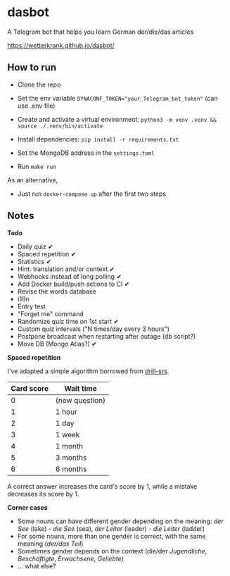 # dasbot
A Telegram bot that helps you learn German der/die/das articles

https://wetterkrank.github.io/dasbot/


## How to run
- Clone the repo
- Set the env variable `DYNACONF_TOKEN="your_Telegram_bot_token"` (can use .env file)

- Create and activate a virtual environment: `python3 -m venv .venv && source ./.venv/bin/activate`
- Install dependencies: `pip install -r requirements.txt`
- Set the MongoDB address in the `settings.toml`
- Run `make run`

As an alternative,
- Just run `docker-compose up` after the first two steps

## Notes

**Todo**
- Daily quiz ✔
- Spaced repetition ✔
- Statistics ✔
- Hint: translation and/or context ✔
- Webhooks instead of long polling ✔
- Add Docker build/push actions to CI ✔
- Revise the words database
- i18n
- Entry test
- "Forget me" command
- Randomize quiz time on 1st start ✔
- Custom quiz intervals ("N times/day every 3 hours")
- Postpone broadcast when restarting after outage (db script?)
- Move DB (Mongo Atlas?) ✔

**Spaced repetition**

I've adapted a simple algorithm borrowed from [drill-srs](https://github.com/rr-/drill).

Card score | Wait time
---------- | ---------
0          | (new question)
1          | 1 hour
2          | 1 day
3          | 1 week
4          | 1 month
5          | 3 months
6          | 6 months

A correct answer increases the card's score by 1, while a mistake decreases its score by 1.

**Сorner cases**
- Some nouns can have different gender depending on the meaning: *der See* (lake) - *die See* (sea), *der Leiter* (leader) - *die Leiter* (ladder)
- For some nouns, more than one gender is correct, with the same meaning (*der/das Teil*)
- Sometimes gender depends on the context (die/der *Jugendliche*, *Beschäftigte*, *Erwachsene*, *Geliebte*)
- ... what else?
